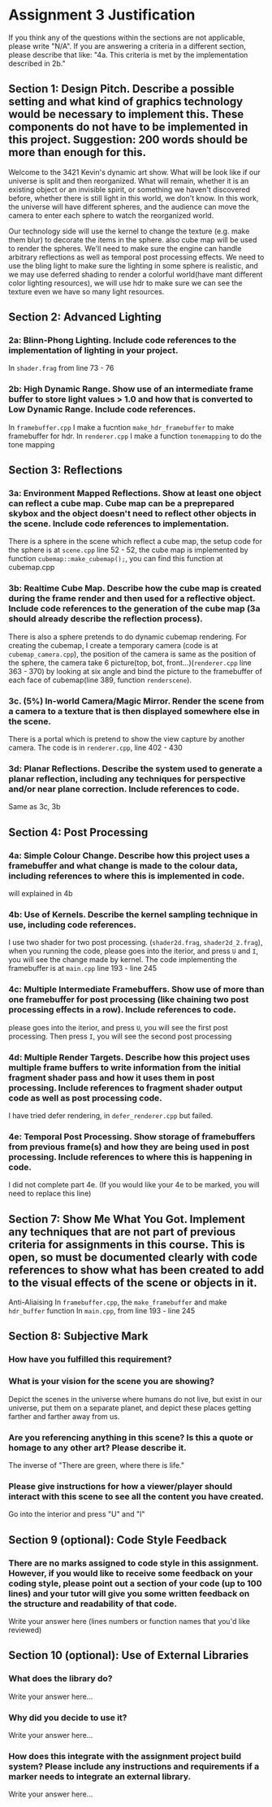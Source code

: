 # Assignment 3 Justification

If you think any of the questions within the sections are not applicable, please write "N/A".
If you are answering a criteria in a different section, please describe that like: "4a. This criteria is met by the implementation described in 2b."

## Section 1: Design Pitch. Describe a possible setting and what kind of graphics technology would be necessary to implement this. These components do not have to be implemented in this project. Suggestion: 200 words should be more than enough for this.

Welcome to the 3421  Kevin's dynamic art show. What will be look like if our universe is split and then reorganized. What will remain, whether it is an existing object or an invisible spirit, or something we haven't discovered before, whether there is still light in this world, we don't know. In this work, the universe will have different spheres, and the audience can move the camera to enter each sphere to watch the reorganized world.

Our technology side will use the kernel to change the texture (e.g. make them blur) to decorate the items in the sphere. also cube map will be used to render the spheres. We'll need to make sure the engine can handle arbitrary reflections as well as temporal post processing effects. We need to use the bling light to make sure the lighting in some sphere is realistic, and we may use deferred shading to render a colorful world(have mant different color lighting resources), we will use hdr to make sure we can see the texture even we have so many light resources.

## Section 2: Advanced Lighting

### 2a: Blinn-Phong Lighting. Include code references to the implementation of lighting in your project.

In `shader.frag` from line 73 - 76

### 2b: High Dynamic Range. Show use of an intermediate frame buffer to store light values > 1.0 and how that is converted to Low Dynamic Range. Include code references.

In `framebuffer.cpp` I make a fucntion `make_hdr_framebuffer` to make framebuffer for hdr.
In `renderer.cpp` I make a function `tonemapping` to do the tone mapping

## Section 3: Reflections

### 3a: Environment Mapped Reflections. Show at least one object can reflect a cube map. Cube map can be a preprepared skybox and the object doesn't need to reflect other objects in the scene. Include code references to implementation.

There is a sphere in the scene which reflect a cube map, the setup code for the sphere is at `scene.cpp` line 52 - 52, the cube map is implemented by function `cubemap::make_cubemap();`, you can find this function at cubemap.cpp

### 3b: Realtime Cube Map. Describe how the cube map is created during the frame render and then used for a reflective object. Include code references to the generation of the cube map (3a should already describe the reflection process).

There is also a sphere pretends to do dynamic cubemap rendering. For creating the cubemap, I create a temporary camera (code is at `cubemap_camera.cpp`), the position of the camera is same as the position of the sphere, the camera take 6 picture(top, bot, front...)(`renderer.cpp` line 363 - 370) by looking at six angle and bind the picture to the framebuffer of each face of cubemap(line 389, function `renderscene`).

### 3c. (5%) In-world Camera/Magic Mirror. Render the scene from a camera to a texture that is then displayed somewhere else in the scene.
There is a portal which is pretend to show the view capture by another camera. The code is in `renderer.cpp`, line 402 - 430

### 3d: Planar Reflections. Describe the system used to generate a planar reflection, including any techniques for perspective and/or near plane correction. Include references to code.

Same as 3c, 3b

## Section 4: Post Processing

### 4a: Simple Colour Change. Describe how this project uses a framebuffer and what change is made to the colour data, including references to where this is implemented in code.

will explained in 4b

### 4b: Use of Kernels. Describe the kernel sampling technique in use, including code references.

I use two shader for two post processing. (`shader2d.frag`, `shader2d_2.frag`), when you running the code, please goes into the iterior, and press `U` and `I`, you will see the change made by kernel. The code implementing the framebuffer is at `main.cpp` line 193 - line 245

### 4c: Multiple Intermediate Framebuffers. Show use of more than one framebuffer for post processing (like chaining two post processing effects in a row). Include references to code.

please goes into the iterior, and press `U`, you will see the first post processing.
Then press `I`, you will see the second post processing

### 4d: Multiple Render Targets. Describe how this project uses multiple frame buffers to write information from the initial fragment shader pass and how it uses them in post processing. Include references to fragment shader output code as well as post processing code.

I have tried defer rendering, in `defer_renderer.cpp` but failed.

### 4e: Temporal Post Processing. Show storage of framebuffers from previous frame(s) and how they are being used in post processing. Include references to where this is happening in code.

I did not complete part 4e. (If you would like your 4e to be marked, you will need to replace this line)

## Section 7: Show Me What You Got. Implement any techniques that are not part of previous criteria for assignments in this course. This is open, so must be documented clearly with code references to show what has been created to add to the visual effects of the scene or objects in it. 

Anti-Aliaising
In `framebuffer.cpp`, the `make_framebuffer` and make `hdr_buffer` function
In `main.cpp`, from line 193 - line 245

## Section 8: Subjective Mark

### How have you fulfilled this requirement?



### What is your vision for the scene you are showing?

Depict the scenes in the universe where humans do not live, but exist in our universe, put them on a separate planet, and depict these places getting farther and farther away from us. 
### Are you referencing anything in this scene? Is this a quote or homage to any other art? Please describe it.

The inverse of "There are green, where there is life."

### Please give instructions for how a viewer/player should interact with this scene to see all the content you have created.

Go into the interior and press "U" and "I"

## Section 9 (optional): Code Style Feedback

### There are no marks assigned to code style in this assignment. However, if you would like to receive some feedback on your coding style, please point out a section of your code (up to 100 lines) and your tutor will give you some written feedback on the structure and readability of that code.

Write your answer here (lines numbers or function names that you'd like reviewed)

## Section 10 (optional): Use of External Libraries

### What does the library do?

Write your answer here...

### Why did you decide to use it?

Write your answer here...

### How does this integrate with the assignment project build system? Please include any instructions and requirements if a marker needs to integrate an external library.

Write your answer here...
